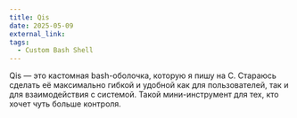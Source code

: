 ```yaml
---
title: Qis
date: 2025-05-09
external_link: 
tags:
  - Custom Bash Shell
---
```


Qis — это кастомная bash-оболочка, которую я пишу на C.
Стараюсь сделать её максимально гибкой и удобной как для пользователей,
так и для взаимодействия с системой.
Такой мини-инструмент для тех, кто хочет чуть больше контроля.

<!--more-->
